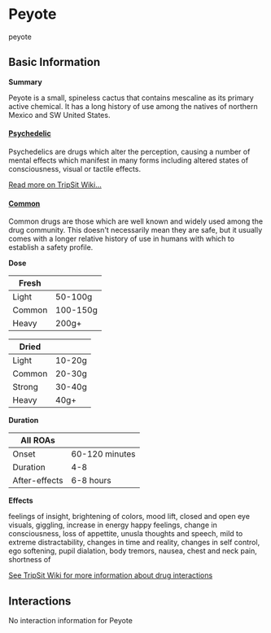 # Peyote

peyote

## Basic Information

**Summary**

Peyote is a small, spineless cactus that contains mescaline as its primary active chemical. It has a long history of use among the natives of northern Mexico and SW United States.

#### [Psychedelic](/category/psychedelic)

Psychedelics are drugs which alter the perception, causing a number of mental effects which manifest in many forms including altered states of consciousness, visual or tactile effects.

[Read more on TripSit Wiki...](#{category.wiki})

#### [Common](/category/common)

Common drugs are those which are well known and widely used among the drug community. This doesn't necessarily mean they are safe, but it usually comes with a longer relative history of use in humans with which to establish a safety profile.

**Dose**

| Fresh  |          |
| ------ | -------- |
| Light  | 50-100g  |
| Common | 100-150g |
| Heavy  | 200g+    |

| Dried  |        |
| ------ | ------ |
| Light  | 10-20g |
| Common | 20-30g |
| Strong | 30-40g |
| Heavy  | 40g+   |

**Duration**

| All ROAs      |                |
| ------------- | -------------- |
| Onset         | 60-120 minutes |
| Duration      | 4-8            |
| After-effects | 6-8 hours      |

**Effects**

feelings of insight, brightening of colors, mood lift, closed and open eye visuals, giggling, increase in energy happy feelings, change in consciousness, loss of appettite, unusla thoughts and speech, mild to extreme distractability, changes in time and reality, changes in self control, ego softening, pupil dialation, body tremors, nausea, chest and neck pain, shortness of

[See TripSit Wiki for more information about drug interactions](http://combo.tripsit.me/)

## Interactions

No interaction information for Peyote